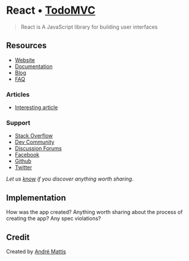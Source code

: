 # React • [TodoMVC](http://todomvc.com)

> React is A JavaScript library for building user interfaces


## Resources

- [Website](https://reactjs.org/)
- [Documentation](https://reactjs.org/docs/)
- [Blog](https://reactjs.org/blog/)
- [FAQ](https://reactjs.org/docs/faq-ajax.html)

### Articles

- [Interesting article]()

### Support

- [Stack Overflow](http://stackoverflow.com/questions/tagged/reactjs)
- [Dev Community](https://dev.to/t/react)
- [Discussion Forums](https://reactjs.org/community/support.html#popular-discussion-forums)
- [Facebook](https://www.facebook.com/react)
- [Github](https://github.com/facebook/react)
- [Twitter](http://twitter.com/__)

*Let us [know](https://github.com/tastejs/todomvc/issues) if you discover anything worth sharing.*


## Implementation

How was the app created? Anything worth sharing about the process of creating the app? Any spec violations?


## Credit

Created by [André Mattis](https://dynamicslice.com)
